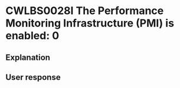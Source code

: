 # CWLBS0028I The Performance Monitoring Infrastructure (PMI) is enabled: 0

## Explanation

## User response